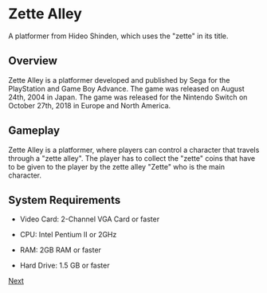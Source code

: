 # Zette Alley

A platformer from Hideo Shinden, which uses the "zette" in its title.

## Overview

Zette Alley is a platformer developed and published by Sega for the PlayStation and Game Boy Advance. The game was released on August 24th, 2004 in Japan. The game was released for the Nintendo Switch on October 27th, 2018 in Europe and North America.

## Gameplay

Zette Alley is a platformer, where players can control a character that travels through a "zette alley". The player has to collect the "zette" coins that have to be given to the player by the zette alley "Zette" who is the main character.

## System Requirements

*   Video Card: 2-Channel VGA Card or faster

*   CPU: Intel Pentium II or 2GHz
*   RAM: 2GB RAM or faster
*   Hard Drive: 1.5 GB or faster

[Next](055.md)